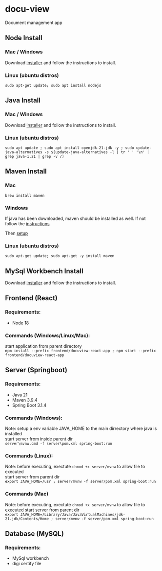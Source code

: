 # docu-view

Document management app

## Node Install

### Mac / Windows

Download [installer](https://nodejs.org/en/download) and follow the instructions to install.

### Linux (ubuntu distros)

``` sudo apt-get update; sudo apt install nodejs ```

## Java Install

### Mac / Windows

Download [installer](https://www.java.com/en/download/) and follow the instructions to install.

### Linux (ubuntu distros)

``` sudo apt update ; sudo apt install openjdk-21-jdk -y ; sudo update-java-alternatives -s $(update-java-alternatives -l | tr ' ' '\n' | grep java-1.21 | grep -v /) ```

## Maven Install

### Mac

```brew install maven```

### Windows

If java has been downloaded, maven should be installed as well. If not follow the [instructions](https://maven.apache.org/install.html)

Then [setup](https://maven.apache.org/guides/getting-started/windows-prerequisites.html)

### Linux (ubuntu distros)
``` sudo apt-get update; sudo apt-get -y install maven ```

## MySql Workbench Install

Download [installer](https://dev.mysql.com/downloads/workbench/) and follow the instructions to install.

## Frontend (React)

### Requirements:
* Node 18

### Commands (Windows/Linux/Mac):
start application from parent directory \
``` npm install --prefix frontend/docuview-react-app ; npm start --prefix frontend/docuview-react-app ```

## Server (Springboot)

### Requirements:
* Java 21
* Maven 3.9.4
* Spring Boot 3.1.4

### Commands (Windows):
Note: setup a env variable JAVA_HOME to the main dirrectory where java is installed \
start server from inside parent dir \
``` server\mvnw.cmd -f server\pom.xml spring-boot:run ```
### Commands (Linux):
Note: before executing, exectute ``` chmod +x server/mvnw ``` to allow file to executed \
start server from parent dir \
``` export JAVA_HOME=/usr ; server/mvnw -f server/pom.xml spring-boot:run ```

### Commands (Mac)
Note: before executing, exectute ``` chmod +x server/mvnw ``` to allow file to executed 
start server from parent dir \
``` export JAVA_HOME=/Library/Java/JavaVirtualMachines/jdk-21.jdk/Contents/Home ; server/mvnw -f server/pom.xml spring-boot:run ```

## Database (MySQL)

### Requirements:

* MySql workbench
* digi certify file